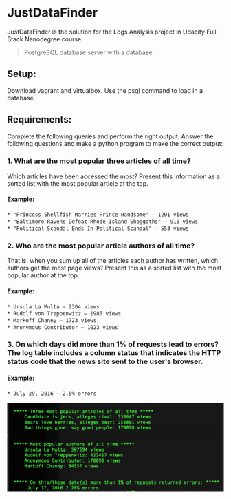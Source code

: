 # JustDataFinder

JustDataFinder is the solution for the Logs Analysis project in Udacity Full Stack Nanodegree course.



>PostgreSQL database server with a database 

## Setup:
Download vagrant and virtualbox. Use the psql command to load in a database.
## Requirements:
Complete the following queries and perform the right output. 
Answer the following questions and make a python program to make the correct output:

### 1. What are the most popular three articles of all time? 
Which articles have been accessed the most? Present this information as a sorted list with the most popular article at the top.
#### Example:
```
* "Princess Shellfish Marries Prince Handsome" — 1201 views
* "Baltimore Ravens Defeat Rhode Island Shoggoths" — 915 views
* "Political Scandal Ends In Political Scandal" — 553 views
```
### 2. Who are the most popular article authors of all time? 
That is, when you sum up all of the articles each author has written, which authors get the most page views? Present this as a sorted list with the most popular author at the top.
#### Example:
```
* Ursula La Multa — 2304 views
* Rudolf von Treppenwitz — 1985 views
* Markoff Chaney — 1723 views
* Anonymous Contributor — 1023 views
```
### 3. On which days did more than 1% of requests lead to errors? The log table includes a column status that indicates the HTTP status code that the news site sent to the user's browser.
#### Example:
```
* July 29, 2016 — 2.5% errors
```

![screenshot](screen.png)
